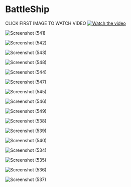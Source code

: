 # BattleShip
CLICK FIRST IMAGE TO WATCH VIDEO
[![Watch the video](http://i3.ytimg.com/vi/2D7duUF7Ma4/maxresdefault.jpg)](https://www.youtube.com/watch?v=2D7duUF7Ma4)

![Screenshot (541)](https://user-images.githubusercontent.com/73195686/191921189-329771bd-82db-416b-8cb0-25e05cadb2b4.png)


![Screenshot (542)](https://user-images.githubusercontent.com/73195686/191921209-604ed270-cf0d-4820-9a89-805c78df8902.png)

![Screenshot (543)](https://user-images.githubusercontent.com/73195686/191921234-6a2ae780-e642-4660-a21a-402280bd73db.png)

![Screenshot (548)](https://user-images.githubusercontent.com/73195686/191920176-fc762085-fa29-42f9-a35f-e71f0e23248f.png)


![Screenshot (544)](https://user-images.githubusercontent.com/73195686/191920190-dc801a89-57d0-4ccf-a79c-bdfcb69288dd.png)

![Screenshot (547)](https://user-images.githubusercontent.com/73195686/191920228-a676f876-985b-478b-a3d3-d1c794bdb797.png)

![Screenshot (545)](https://user-images.githubusercontent.com/73195686/191920207-5042336d-bff4-43f0-adaf-4168b6ceee07.png)

![Screenshot (546)](https://user-images.githubusercontent.com/73195686/191920218-fb2d09d3-1e8f-4735-a264-f6c02d9536cb.png)

![Screenshot (549)](https://user-images.githubusercontent.com/73195686/191920189-40532acc-2915-4ddb-8f23-e7866bc733f4.png)


![Screenshot (538)](https://user-images.githubusercontent.com/73195686/191919064-2742cbc4-2965-4076-9a66-96f052b6cc31.png)


![Screenshot (539)](https://user-images.githubusercontent.com/73195686/191919073-01be89a5-4e68-4b34-b9d8-5a114a0d1a2d.png)

![Screenshot (540)](https://user-images.githubusercontent.com/73195686/191919087-64cae6d6-c823-41ec-b9db-4dd760473776.png)

![Screenshot (534)](https://user-images.githubusercontent.com/73195686/191919098-bd98fb1b-6305-48ff-b92b-08020bd7c118.png)

![Screenshot (535)](https://user-images.githubusercontent.com/73195686/191919103-3f8a7bc1-14ff-4e57-a0e8-6187c6092a7a.png)

![Screenshot (536)](https://user-images.githubusercontent.com/73195686/191919108-dd55d17c-e130-4cda-85f8-440e4ee8e141.png)

![Screenshot (537)](https://user-images.githubusercontent.com/73195686/191919110-b77e1fec-d8c1-40c2-adb2-dbc0bd122363.png)
